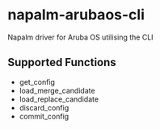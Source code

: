 # napalm-arubaos-cli

Napalm driver for Aruba OS utilising the CLI

## Supported Functions
* get_config
* load_merge_candidate
* load_replace_candidate
* discard_config
* commit_config